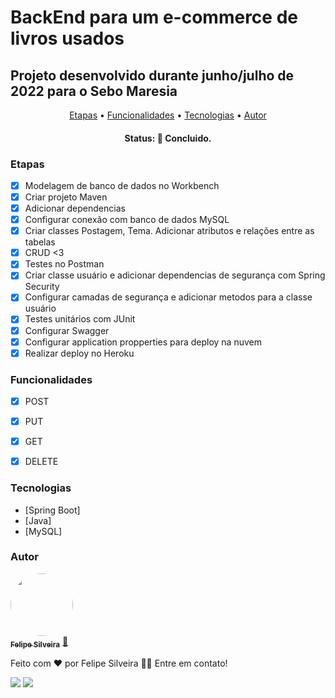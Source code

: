 # BackEnd para um e-commerce de livros usados

## Projeto desenvolvido durante junho/julho de 2022 para o Sebo Maresia 

<p align="center">
 <a href="#Etapas">Etapas</a> •
 <a href="#Funcionalidades">Funcionalidades</a> •
 <a href="#Tecnologias">Tecnologias</a> • 
 <a href="#Autor">Autor</a>
</p>

<h4 align="center"> 
	 Status: 🚀 Concluido.
</h4>

### Etapas

- [x] Modelagem de banco de dados no Workbench
- [x] Criar projeto Maven
- [x] Adicionar dependencias
- [x] Configurar conexão com banco de dados MySQL
- [x] Criar classes Postagem, Tema. Adicionar atributos e relações entre as tabelas
- [x] CRUD <3
- [x] Testes no Postman
- [x] Criar classe usuário e adicionar dependencias de segurança com Spring Security
- [x] Configurar camadas de segurança  e adicionar metodos para a classe usuário
- [x] Testes unitários com JUnit 
- [x] Configurar Swagger
- [x] Configurar application propperties para deploy na nuvem
- [x] Realizar deploy no Heroku

###  Funcionalidades

- [x] POST
- [x] PUT
- [x] GET
- [x] DELETE 


### Tecnologias

- [Spring Boot]
- [Java]
- [MySQL]


### Autor

<a href="https://github.com/felipegaldy/">
 <img style="border-radius: 50%;" src="https://avatars.githubusercontent.com/u/99551212?v=4" width="100px;" alt=""/>
 <br />
 <sub><b>Felipe Silveira</b></sub></a> <a href="https://www.linkedin.com/in/felipesilveirasp/" title="">🚀</a>

Feito com ❤️ por Felipe Silveira 👋🏽 Entre em contato!

  <a href="https://www.linkedin.com/in/felipesilveirasp/" target="_blank"><img src="https://img.shields.io/badge/-LinkedIn-%230077B5?style=for-the-badge&logo=linkedin&logoColor=white" target="_blank"></a> 
  <a href = "mailto:felipe.silveira4@fatec.sp.gov.br"><img src="https://img.shields.io/badge/Microsoft_Outlook-0078D4?style=for-the-badge&logo=microsoft-outlook&logoColor=white" target="_blank"></a>
